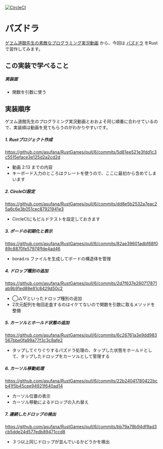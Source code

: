 [![CircleCI](https://circleci.com/gh/asufana/RustGames.svg?style=svg)](https://circleci.com/gh/asufana/RustGames)

# パズドラ

[ゲヱム道館先生の素敵なプログラミング実況動画](https://www.youtube.com/channel/UCj3K2Xy0nQr3Jdc0nd-8zQw) から、今回は [パズドラ](https://www.youtube.com/watch?v=WUHzFk5X-aQ) をRustで習作してみます。



## この実装で学べること

##### 実装面

- 関数を引数に使う



## 実装順序

ゲヱム道館先生のプログラミング実況動画とおおよそ同じ順番に合わせているので、実装順は動画を見てもらうのがわかりやすいです。

##### 1. Rustプロジェクト作成

https://github.com/asufana/RustGames/pull/6/commits/5d81ee521e3fdd1c3c5515eface3e125d2a2cd2d

- 動画 2:13 までの内容
- キーボード入力のところはクレートを使うので、ここに最初から含めてしまいます



##### 2. CircleCI設定

https://github.com/asufana/RustGames/pull/6/commits/dd8e5b2532a7eac25a6c6e3b051cec87921941e3

- CircleCIにもビルドテストを設定しておきます



##### 3. ボードの初期化と表示

https://github.com/asufana/RustGames/pull/6/commits/82ae39601adbf68f089c8870fe57974ffde4ad46

- borad.rs ファイルを生成してボードの構造体を管理



##### 4. ドロップ種別の追加

https://github.com/asufana/RustGames/pull/6/commits/2d7f637e260717871ab9b91ed88e81c8429d50c2

- ◯△▽といったドロップ種別の追加
- 2次元配列を毎回走査するのはイケてないので関数を引数に取るメソッドを整備



##### 5. カーソルとホールド状態の追加

https://github.com/asufana/RustGames/pull/6/commits/6c26761a3e9dd983567bbe0fa99a77f3c3c8afe2

- タップしてぐりぐりするパズドラ処理の、タップした状態をホールドとして、タップしたドロップをカーソルとして管理する



##### 6. カーソル移動処理

https://github.com/asufana/RustGames/pull/6/commits/22b24041780422bcb41f5b45cee94921f640ad14

- カーソル位置の表示
- カーソル移動によるドロップの入れ替え



##### 7. 連続したドロップの検出

https://github.com/asufana/RustGames/pull/6/commits/bb79a78b94df9ad3cb5dde24d577edb89471ccd8

- ３つ以上同じドロップが並んでいるかどうかを検出



